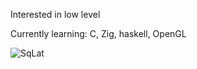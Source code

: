 Interested in low level

Currently learning: C, Zig, haskell, OpenGL

<p><img align="left" src="https://github-readme-stats.vercel.app/api/top-langs?username=SqLait&show_icons=true&locale=en&layout=compact" alt="SqLat" /></p>
